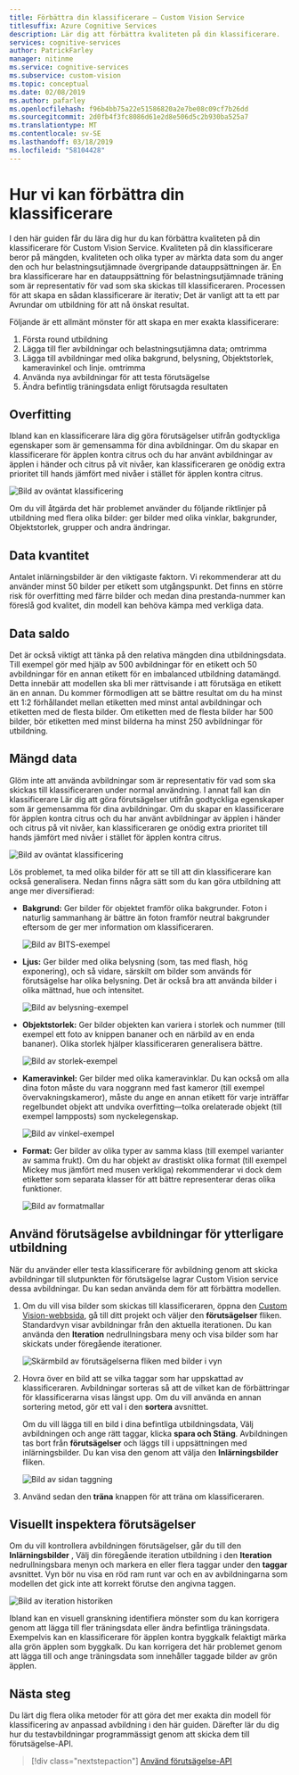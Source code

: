 ```yaml
---
title: Förbättra din klassificerare – Custom Vision Service
titlesuffix: Azure Cognitive Services
description: Lär dig att förbättra kvaliteten på din klassificerare.
services: cognitive-services
author: PatrickFarley
manager: nitinme
ms.service: cognitive-services
ms.subservice: custom-vision
ms.topic: conceptual
ms.date: 02/08/2019
ms.author: pafarley
ms.openlocfilehash: f96b4bb75a22e51586820a2e7be08c09cf7b26dd
ms.sourcegitcommit: 2d0fb4f3fc8086d61e2d8e506d5c2b930ba525a7
ms.translationtype: MT
ms.contentlocale: sv-SE
ms.lasthandoff: 03/18/2019
ms.locfileid: "58104428"
---
```

# <a name="how-to-improve-your-classifier"></a>Hur vi kan förbättra din klassificerare

I den här guiden får du lära dig hur du kan förbättra kvaliteten på din klassificerare för Custom Vision Service. Kvaliteten på din klassificerare beror på mängden, kvaliteten och olika typer av märkta data som du anger den och hur belastningsutjämnade övergripande datauppsättningen är. En bra klassificerare har en datauppsättning för belastningsutjämnade träning som är representativ för vad som ska skickas till klassificeraren. Processen för att skapa en sådan klassificerare är iterativ; Det är vanligt att ta ett par Avrundar om utbildning för att nå önskat resultat.

Följande är ett allmänt mönster för att skapa en mer exakta klassificerare:

1. Första round utbildning
1. Lägga till fler avbildningar och belastningsutjämna data; omtrimma
1. Lägga till avbildningar med olika bakgrund, belysning, Objektstorlek, kameravinkel och linje. omtrimma
1. Använda nya avbildningar för att testa förutsägelse
1. Ändra befintlig träningsdata enligt förutsagda resultaten

## <a name="overfitting"></a>Overfitting

Ibland kan en klassificerare lära dig göra förutsägelser utifrån godtyckliga egenskaper som är gemensamma för dina avbildningar. Om du skapar en klassificerare för äpplen kontra citrus och du har använt avbildningar av äpplen i händer och citrus på vit nivåer, kan klassificeraren ge onödig extra prioritet till hands jämfört med nivåer i stället för äpplen kontra citrus.

![Bild av oväntat klassificering](./media/getting-started-improving-your-classifier/unexpected.png)

Om du vill åtgärda det här problemet använder du följande riktlinjer på utbildning med flera olika bilder: ger bilder med olika vinklar, bakgrunder, Objektstorlek, grupper och andra ändringar.

## <a name="data-quantity"></a>Data kvantitet

Antalet inlärningsbilder är den viktigaste faktorn. Vi rekommenderar att du använder minst 50 bilder per etikett som utgångspunkt. Det finns en större risk för overfitting med färre bilder och medan dina prestanda-nummer kan föreslå god kvalitet, din modell kan behöva kämpa med verkliga data. 

## <a name="data-balance"></a>Data saldo

Det är också viktigt att tänka på den relativa mängden dina utbildningsdata. Till exempel gör med hjälp av 500 avbildningar för en etikett och 50 avbildningar för en annan etikett för en imbalanced utbildning datamängd. Detta innebär att modellen ska bli mer rättvisande i att förutsäga en etikett än en annan. Du kommer förmodligen att se bättre resultat om du ha minst ett 1:2 förhållandet mellan etiketten med minst antal avbildningar och etiketten med de flesta bilder. Om etiketten med de flesta bilder har 500 bilder, bör etiketten med minst bilderna ha minst 250 avbildningar för utbildning.

## <a name="data-variety"></a>Mängd data

Glöm inte att använda avbildningar som är representativ för vad som ska skickas till klassificeraren under normal användning. I annat fall kan din klassificerare Lär dig att göra förutsägelser utifrån godtyckliga egenskaper som är gemensamma för dina avbildningar. Om du skapar en klassificerare för äpplen kontra citrus och du har använt avbildningar av äpplen i händer och citrus på vit nivåer, kan klassificeraren ge onödig extra prioritet till hands jämfört med nivåer i stället för äpplen kontra citrus.

![Bild av oväntat klassificering](./media/getting-started-improving-your-classifier/unexpected.png)

Lös problemet, ta med olika bilder för att se till att din klassificerare kan också generalisera. Nedan finns några sätt som du kan göra utbildning att ange mer diversifierad:

* __Bakgrund:__ Ger bilder för objektet framför olika bakgrunder. Foton i naturlig sammanhang är bättre än foton framför neutral bakgrunder eftersom de ger mer information om klassificeraren.

    ![Bild av BITS-exempel](./media/getting-started-improving-your-classifier/background.png)

* __Ljus:__ Ger bilder med olika belysning (som, tas med flash, hög exponering), och så vidare, särskilt om bilder som används för förutsägelse har olika belysning. Det är också bra att använda bilder i olika mättnad, hue och intensitet.

    ![Bild av belysning-exempel](./media/getting-started-improving-your-classifier/lighting.png)

* __Objektstorlek:__ Ger bilder objekten kan variera i storlek och nummer (till exempel ett foto av knippen bananer och en närbild av en enda bananer). Olika storlek hjälper klassificeraren generalisera bättre.

    ![Bild av storlek-exempel](./media/getting-started-improving-your-classifier/size.png)

* __Kameravinkel:__ Ger bilder med olika kameravinklar. Du kan också om alla dina foton måste du vara noggrann med fast kameror (till exempel övervakningskameror), måste du ange en annan etikett för varje inträffar regelbundet objekt att undvika overfitting&mdash;tolka orelaterade objekt (till exempel lampposts) som nyckelegenskap.

    ![Bild av vinkel-exempel](./media/getting-started-improving-your-classifier/angle.png)

* __Format:__ Ger bilder av olika typer av samma klass (till exempel varianter av samma frukt). Om du har objekt av drastiskt olika format (till exempel Mickey mus jämfört med musen verkliga) rekommenderar vi dock dem etiketter som separata klasser för att bättre representerar deras olika funktioner.

    ![Bild av formatmallar](./media/getting-started-improving-your-classifier/style.png)

## <a name="use-prediction-images-for-further-training"></a>Använd förutsägelse avbildningar för ytterligare utbildning

När du använder eller testa klassificerare för avbildning genom att skicka avbildningar till slutpunkten för förutsägelse lagrar Custom Vision service dessa avbildningar. Du kan sedan använda dem för att förbättra modellen.

1. Om du vill visa bilder som skickas till klassificeraren, öppna den [Custom Vision-webbsida](https://customvision.ai), gå till ditt projekt och väljer den __förutsägelser__ fliken. Standardvyn visar avbildningar från den aktuella iterationen. Du kan använda den __Iteration__ nedrullningsbara meny och visa bilder som har skickats under föregående iterationer.

    ![Skärmbild av förutsägelserna fliken med bilder i vyn](./media/getting-started-improving-your-classifier/predictions.png)

2. Hovra över en bild att se vilka taggar som har uppskattad av klassificeraren. Avbildningar sorteras så att de vilket kan de förbättringar för klassificerarna visas längst upp. Om du vill använda en annan sortering metod, gör ett val i den __sortera__ avsnittet. 

    Om du vill lägga till en bild i dina befintliga utbildningsdata, Välj avbildningen och ange rätt taggar, klicka __spara och Stäng__. Avbildningen tas bort från __förutsägelser__ och läggs till i uppsättningen med inlärningsbilder. Du kan visa den genom att välja den __Inlärningsbilder__ fliken.

    ![Bild av sidan taggning](./media/getting-started-improving-your-classifier/tag.png)

3. Använd sedan den __träna__ knappen för att träna om klassificeraren.

## <a name="visually-inspect-predictions"></a>Visuellt inspektera förutsägelser

Om du vill kontrollera avbildningen förutsägelser, går du till den __Inlärningsbilder__ , Välj din föregående iteration utbildning i den **Iteration** nedrullningsbara menyn och markera en eller flera taggar under den **taggar** avsnittet. Vyn bör nu visa en röd ram runt var och en av avbildningarna som modellen det gick inte att korrekt förutse den angivna taggen.

![Bild av iteration historiken](./media/getting-started-improving-your-classifier/iteration.png)

Ibland kan en visuell granskning identifiera mönster som du kan korrigera genom att lägga till fler träningsdata eller ändra befintliga träningsdata. Exempelvis kan en klassificerare för äpplen kontra byggkalk felaktigt märka alla grön äpplen som byggkalk. Du kan korrigera det här problemet genom att lägga till och ange träningsdata som innehåller taggade bilder av grön äpplen.

## <a name="next-steps"></a>Nästa steg

Du lärt dig flera olika metoder för att göra det mer exakta din modell för klassificering av anpassad avbildning i den här guiden. Därefter lär du dig hur du testavbildningar programmässigt genom att skicka dem till förutsägelse-API.

> [!div class="nextstepaction"]
> [Använd förutsägelse-API](use-prediction-api.md)
